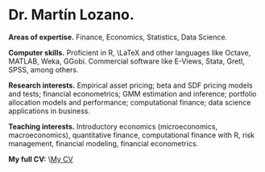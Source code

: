 # Dr. Martín Lozano.

**Areas of expertise.** Finance, Economics, Statistics, Data Science.

**Computer skills.** Proficient in R, \\LaTeX and other languages like Octave, MATLAB, Weka, GGobi. Commercial software like E-Views, Stata, Gretl, SPSS, among others.

**Research interests.** Empirical asset pricing; beta and SDF pricing models and tests; financial econometrics; GMM estimation and inference; portfolio allocation models and performance; computational finance; data science applications in business.

**Teaching interests.** Introductory economics (microeconomics, macroeconomics), quantitative finance, computational finance with R, risk management, financial modeling, financial econometrics.

**My full CV:** \\[My CV](https://github.com/mlozanoqf/resume/blob/master/cv-mlozano.pdf)
